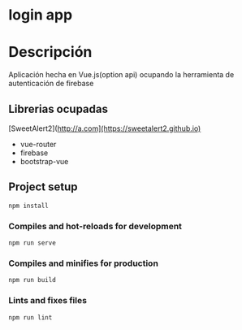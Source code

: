 # login app

Descripción
=========
Aplicación hecha en Vue.js(option api) ocupando la herramienta de autenticación de firebase

Librerias ocupadas
---------
[SweetAlert2](http://a.com](https://sweetalert2.github.io)
* vue-router
* firebase
* bootstrap-vue



## Project setup
```
npm install
```

### Compiles and hot-reloads for development
```
npm run serve
```

### Compiles and minifies for production
```
npm run build
```

### Lints and fixes files
```
npm run lint
```

